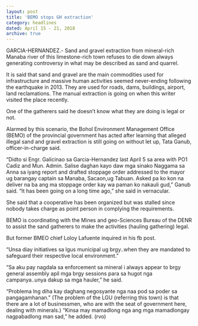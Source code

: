```yaml
---
layout: post
title: 'BEMO stops GH extraction'
category: headlines
dated: April 15 - 21, 2018
archive: true
---
```


GARCIA-HERNANDEZ.- Sand and gravel extraction from mineral-rich Manaba river of this limestone-rich town refuses to die down always generating controversy in what may be described as sand and quarrel.

It is said that sand and gravel are the main commodities used for infrastructure and massive human activities seemed never-ending following the earthquake in 2013. They are used for roads, dams, buildings, airport, land reclamations.
The manual extraction is going on when this writer visited the place recently.

One of the gatherers said he doesn’t know what they are doing is legal or not.

Alarmed by this scenario, the Bohol Environment Management Office (BEMO) of the provincial government has acted after learning that alleged illegal sand and gravel extraction is still going on without let up, Tata Ganub, officer-in-charge said.

“Didto si Engr. Galicinao sa Garcia-Hernandez last April 5 sa area with PO1 Cadiz and Mun. Admin. Salise daghan kayo daw mga sinako Naggama sa Anna sa iyang report and drafted stoppage order addressed to the mayor ug barangay captain sa Manaba, Sacaon,ug Tabuan. Asked pa ko kon na deliver na ba ang ma stoppage order kay wa paman ko nakauli gud,” Ganub said.
“It has been going on a long time ago,” she said in vernacular.

She said that a cooperative has been organized but was stalled since nobody takes charge as point person in complying the requirements.

BEMO is coordinating with the Mines and geo-Sciences Bureau of the DENR to assist the sand gatherers to make the activities (hauling gathering) legal.

But former BMEO chief Loloy Lafuente inquired in his fb post.

“Unsa diay initiatives sa lgus municipal ug brgy..when they are mandated to safeguard their respective local environment.”

“Sa aku pay nagdala sa enforcement sa mineral i always appear to brgy general assembly apil mga brgy sessions para sa hugot nga campanya..unya dakup sa mga hauler,” he said.

“Problema lng diha kay daghang negosyante nga naa pod sa poder sa pangagamhanan.” (The problem of the LGU (referring this town) is that there are a lot of businessmen, who are with the seat of government here, dealing with minerals.)
“Kinsa may mamadlong nga ang mga mamadlongay nagpabadlong man sad,” he added. (rvo)
